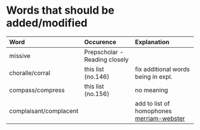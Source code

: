 # Words that should be added/modified

| Word                     | Occurence                     | Explanation                                                                                          |
| :----------------------- | :---------------------------- | :--------------------------------------------------------------------------------------------------- |
| missive                  | Prepscholar - Reading closely |                                                                                                      |
| choralle/corral          | this list (no.146)            | fix additional words being in expl.                                                                  |
| compass/compress         | this list (no.156)            | no meaning                                                                                           |
| complaisant/complacent   |                               | add to list of homophones [merriam-webster](https://www.merriam-webster.com/dictionary/complaisant)  |

